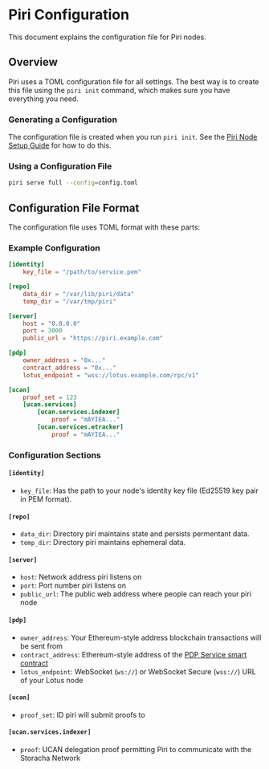 # Piri Configuration

This document explains the configuration file for Piri nodes.

## Overview

Piri uses a TOML configuration file for all settings. The best way is to create this file using the `piri init` command, which makes sure you have everything you need.

### Generating a Configuration

The configuration file is created when you run `piri init`. See the [Piri Node Setup Guide](../guides/piri-server.md#initialize-your-piri-node) for how to do this.

### Using a Configuration File

```bash
piri serve full --config=config.toml
```

## Configuration File Format

The configuration file uses TOML format with these parts:

### Example Configuration

```toml
[identity]
	key_file = "/path/to/service.pem"

[repo]
	data_dir = "/var/lib/piri/data"
	temp_dir = "/var/tmp/piri"

[server]
	host = "0.0.0.0"
	port = 3000
	public_url = "https://piri.example.com"

[pdp]
	owner_address = "0x..."
	contract_address = "0x..."
	lotus_endpoint = "wss://lotus.example.com/rpc/v1"

[ucan]
	proof_set = 123
	[ucan.services]
		[ucan.services.indexer]
			proof = "mAYIEA..."
		[ucan.services.etracker]
			proof = "mAYIEA..."
```

### Configuration Sections

#### `[identity]`
- `key_file`: Has the path to your node's identity key file (Ed25519 key pair in PEM format).

#### `[repo]`
- `data_dir`: Directory piri maintains state and persists permentant data.
- `temp_dir`: Directory piri maintains ephemeral data.

#### `[server]`
- `host`: Network address piri listens on
- `port`: Port number piri listens on
- `public_url`: The public web address where people can reach your piri node

#### `[pdp]`
- `owner_address`: Your Ethereum-style address blockchain transactions will be sent from
- `contract_address`: Ethereum-style address of the [PDP Service smart contract](https://github.com/FilOzone/pdp/?tab=readme-ov-file#v110)
- `lotus_endpoint`: WebSocket (`ws://`) or WebSocket Secure (`wss://`) URL of your Lotus node

#### `[ucan]`
- `proof_set`: ID piri will submit proofs to

#### `[ucan.services.indexer]`
- `proof`: UCAN delegation proof permitting Piri to communicate with the Storacha Network
